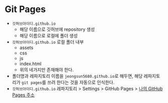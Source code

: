# Git Pages

- `깃허브아이디.github.io`
  - 해당 이름으로 깃허브에 repository 생성
  - 해당 이름으로 로컬에 폴더 생성
- `깃허브아이디.github.io` 로컬 폴더 내부
  - assets
  - css
  - js
  - index.html
  - 위의 네가지만 존재해야 한다.
- 폴더명과 레파지토리 이름을 `jeongsun5680.github.io`로 해두면, 해당 레파지토리가 `git pages`를 쓰려 한다는 것을 자동으로 인식한다.
- `깃허브아이디.github.io` 레파지토리 > Settings > GitHub Pages > [나의 GitHub Pages 주소](https://jeongsun5680.github.io/) 

